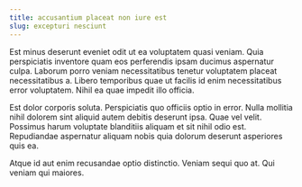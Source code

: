 ```yaml
---
title: accusantium placeat non iure est
slug: excepturi nesciunt
---
```


Est minus deserunt eveniet odit ut ea voluptatem quasi veniam. Quia perspiciatis inventore quam eos perferendis ipsam ducimus aspernatur culpa. Laborum porro veniam necessitatibus tenetur voluptatem placeat necessitatibus a. Libero temporibus quae ut facilis id enim necessitatibus error voluptatem. Nihil ea quae impedit illo officia.

Est dolor corporis soluta. Perspiciatis quo officiis optio in error. Nulla mollitia nihil dolorem sint aliquid autem debitis deserunt ipsa. Quae vel velit. Possimus harum voluptate blanditiis aliquam et sit nihil odio est. Repudiandae aspernatur aliquam nobis quia dolorum deserunt asperiores quis ea.

Atque id aut enim recusandae optio distinctio. Veniam sequi quo at. Qui veniam qui maiores.
